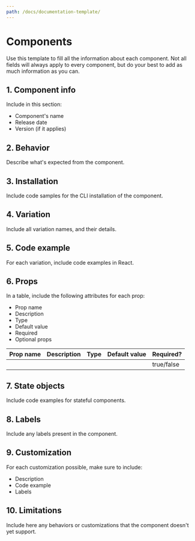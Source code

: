 ```yaml
---
path: /docs/documentation-template/
---
```


# Components

Use this template to fill all the information about each component. Not all fields will always apply to every component, but do your best to add as much information as you can.

## 1. Component info

Include in this section:

- Component's name
- Release date
- Version (if it applies)

## 2. Behavior

Describe what's expected from the component.

## 3. Installation

Include code samples for the CLI installation of the component.

## 4. Variation

Include all variation names, and their details.

## 5. Code example

For each variation, include code examples in React.

## 6. Props

In a table, include the following attributes for each prop:

- Prop name
- Description
- Type
- Default value
- Required
- Optional props

| Prop name | Description | Type | Default value | Required?  |
| --------- | ----------- | ---- | ------------- | ---------- |
|           |             |      |               | true/false |

## 7. State objects

Include code examples for stateful components.

## 8. Labels

Include any labels present in the component.

## 9. Customization

For each customization possible, make sure to include:

- Description
- Code example
- Labels

## 10. Limitations

Include here any behaviors or customizations that the component doesn't yet support.
